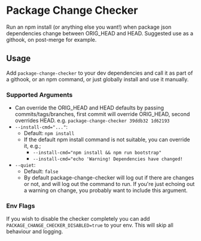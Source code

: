
# Package Change Checker

Run an npm install (or anything else you want!) when package json dependencies change between ORIG_HEAD and HEAD. Suggested use as a githook, on post-merge for example.

## Usage
Add `package-change-checker` to your dev dependencies and call it as part of a githook, or an npm command, or just globally install and use it manually.

### Supported Arguments

 - Can override the ORIG_HEAD and HEAD defaults by passing commits/tags/branches, first commit will override ORIG_HEAD, second overrides HEAD. e.g. `package-change-checker 39ddb32 1d62193`
 - `--install-cmd="..."`:
	 - Default: `npm install`
	 - If the default npm install command is not suitable, you can override it, e.g.;
		 - `--install-cmd="npm install && npm run bootstrap"`
		 - `--install-cmd="echo 'Warning! Dependencies have changed!`
 - `--quiet`:
	 - Default: `false`
	 - By default package-change-checker will log out if there are changes or not, and will log out the command to run. If you're just echoing out a warning on change, you probably want to include this argument.

### Env Flags

If you wish to disable the checker completely you can add `PACKAGE_CHANGE_CHECKER_DISABLED=true` to your env. This will skip all behaviour and logging.
